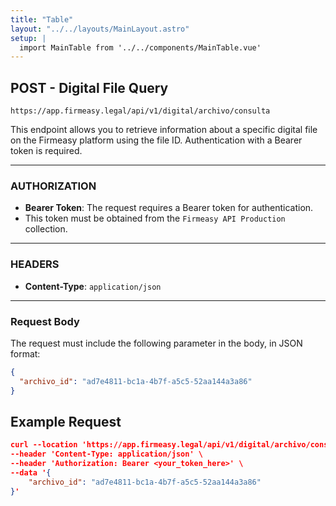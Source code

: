 ```yaml
---
title: "Table"
layout: "../../layouts/MainLayout.astro"
setup: |
  import MainTable from '../../components/MainTable.vue'
---
```


## POST - Digital File Query

`https://app.firmeasy.legal/api/v1/digital/archivo/consulta`

This endpoint allows you to retrieve information about a specific digital file on the Firmeasy platform using the file ID. Authentication with a Bearer token is required.

---

### AUTHORIZATION

- **Bearer Token**: The request requires a Bearer token for authentication.
- This token must be obtained from the `Firmeasy API Production` collection.

---

### HEADERS

- **Content-Type**: `application/json`

---

### Request Body

The request must include the following parameter in the body, in JSON format:

```json
{
  "archivo_id": "ad7e4811-bc1a-4b7f-a5c5-52aa144a3a86"
}
```
## Example Request

```json
curl --location 'https://app.firmeasy.legal/api/v1/digital/archivo/consulta' \
--header 'Content-Type: application/json' \
--header 'Authorization: Bearer <your_token_here>' \
--data '{
    "archivo_id": "ad7e4811-bc1a-4b7f-a5c5-52aa144a3a86"
}'

